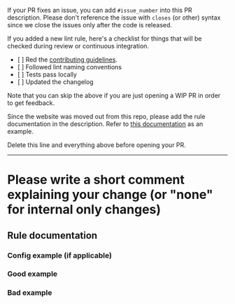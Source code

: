 <!--
    Thank you for contributing!
-->

If your PR fixes an issue, you can add `#issue_number` into this
PR description. Please don't reference the issue with `closes` (or other) syntax
since we close the issues only after the code is released.

If you added a new lint rule, here's a checklist for things that will be
checked during review or continuous integration.

- \[ ] Red the [contributing guidelines](https://github.com/dart-code-checker/dart-code-metrics/blob/master/CONTRIBUTING.md).
- \[ ] Followed lint naming conventions
- \[ ] Tests pass locally
- \[ ] Updated the changelog

Note that you can skip the above if you are just opening a WIP PR in
order to get feedback.

Since the website was moved out from this repo, please add the rule documentation in the description.
Refer to [this documentation](https://dcm.dev/docs/individuals/rules/common/format-comment/) as an example.

Delete this line and everything above before opening your PR.

---

# Please write a short comment explaining your change (or "none" for internal only changes)

## Rule documentation

### Config example (if applicable)

### Good example

### Bad example
